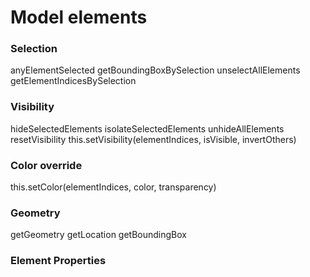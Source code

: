 # Model elements

### Selection
anyElementSelected
getBoundingBoxBySelection
unselectAllElements
getElementIndicesBySelection

### Visibility
hideSelectedElements
isolateSelectedElements
unhideAllElements
resetVisibility
this.setVisibility(elementIndices, isVisible, invertOthers)

### Color override
this.setColor(elementIndices, color, transparency) 

### Geometry
getGeometry
getLocation
getBoundingBox

### Element Properties
